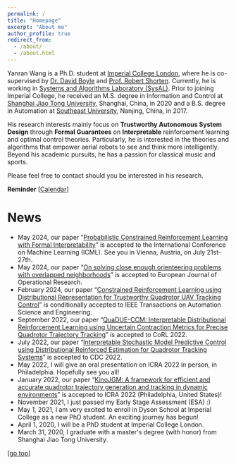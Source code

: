 ```yaml
---
permalink: /
title: "Homepage"
excerpt: "About me"
author_profile: true
redirect_from: 
  - /about/
  - /about.html
---
```


Yanran Wang is a Ph.D. student at [Imperial College London](https://www.imperial.ac.uk/), where he is co-supervised by [Dr. David Boyle](https://www.imperial.ac.uk/people/david.boyle) and [Prof. Robert Shorten](https://robertshorten.com/). Currently, he is working in [Systems and Algorithms Laboratory (SysAL)](https://www.imperial.ac.uk/systems-algorithms-design-lab/). Prior to joining Imperial College, he received an M.S. degree in Information and Control at [Shanghai Jiao Tong University](https://www.sjtu.edu.cn/), Shanghai, China, in 2020 and a B.S. degree in Automation at [Southeast University](https://www.seu.edu.cn/), Nanjing, China, in 2017.

His research interests mainly focus on **Trustworthy Autonomous System Design** through **Formal Guarantees** on **Interpretable** reinforcement learning and optimal control theories. Particularly, he is interested in the theories and algorithms that empower aerial robots to see and think more intelligently. Beyond his academic pursuits, he has a passion for classical music and sports.

Please feel free to contact should you be interested in his research.

**Reminder** [[Calendar](https://aideadlin.es/?sub=ML,RO)] 

News
===  
* May 2024, our paper “[Probabilistic Constrained Reinforcement Learning with Formal Interpretability](https://arxiv.org/abs/2307.07084)” is accepted to the International Conference on Machine Learning (ICML). See you in Vienna, Austria, on July 21st-27th.
* May 2024, our paper “[On solving close enough orienteering problems with overlapped neighborhoods](https://www.sciencedirect.com/science/article/pii/S0377221724003916)” is accepted to European Journal of Operational Research.
* February 2024, our paper “[Constrained Reinforcement Learning using Distributional Representation for Trustworthy Quadrotor UAV Tracking Control](https://arxiv.org/abs/2302.11694)” is conditionally accepted to IEEE Transactions on Automation Science and Engineering.
* September 2022, our paper “[QuaDUE-CCM: Interpretable Distributional Reinforcement Learning using Uncertain Contraction Metrics for Precise Quadrotor Trajectory Tracking](https://proceedings.mlr.press/v205/wang23d.html)” is accepted to CoRL 2022.
* July 2022, our paper “[Interpretable Stochastic Model Predictive Control using Distributional Reinforced Estimation for Quadrotor Tracking Systems](https://ieeexplore.ieee.org/abstract/document/9993048)” is accepted to CDC 2022.
* May 2022, I will give an oral presentation on ICRA 2022 in person, in Philadelphia. Hopefully see you all!
* January 2022, our paper “[KinoJGM: A framework for efficient and accurate quadrotor trajectory generation and tracking in dynamic environments](https://ieeexplore.ieee.org/abstract/document/9812352)” is accepted to ICRA 2022 (Philadelphia, United States)!
* November 2021, I just passed my Early Stage Assessment (ESA) :) 
* May 1, 2021, I am very excited to enroll in Dyson School at Imperial College as a new PhD student. An exciting journey has begun!
* April 1, 2020, I will be a PhD student at Imperial College London.
* March 31, 2020, I graduate with a master's degree (with honor) from Shanghai Jiao Tong University.


[[go top](https://Alex-yanranwang.github.io/)]  

